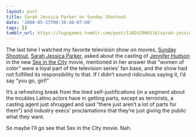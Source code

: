 ```yaml
---
layout: post
title: Sarah Jessica Parker on Sunday Shootout
date: '2008-05-23T00:38:40-07:00'
tags: []
tumblr_url: https://fugugames.tumblr.com/post/110242900116/sarah-jessica-parker-on-sunday-shootout
---
```

The last time I watched my favorite television show on movies, [Sunday Shootout](http://www.amctv.com/originals/shootout/), [Sarah Jessica Parker](http://www.sarahjparker.com/), asked about the casting of [Jennifer Hudson](http://www.jenniferhudsononline.com/) in the new [Sex in the City](http://www.hbo.com/city/) movie, mentioned in her answer that “women of color” were a loyal part of the television series’ fan base, and the show had not fulfilled its responsibility to that. If I didn’t sound ridiculous saying it, I’d say “you go, girl!”<!--more-->

It’s a refreshing break from the tired self-justifications (in a segment about the troubles Latino actors have in getting parts, except as terrorists, a casting agent just shrugged and said “there just aren’t a lot of parts for them”) and industry execs’ proclamations that they’re just giving the public what they want.

So maybe I’ll go see that Sex in the City movie. Nah.

